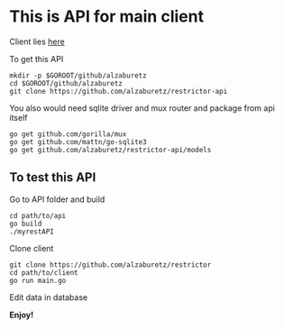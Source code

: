 # This is API for main client 

Client lies [here](https://github.com/alzaburetz/restrictor.git)

To get this API

```
mkdir -p $GOROOT/github/alzaburetz
cd $GOROOT/github/alzaburetz
git clone https://github.com/alzaburetz/restrictor-api
```
You also would need sqlite driver and mux router and package from api itself
```
go get github.com/gorilla/mux
go get github.com/mattn/go-sqlite3
go get github.com/alzaburetz/restrictor-api/models
```

## To test this API

Go to API folder and build

```
cd path/to/api
go build
./myrestAPI
```

Clone client

```
git clone https://github.com/alzaburetz/restrictor
cd path/to/client
go run main.go
```

Edit data in database

**Enjoy!**



